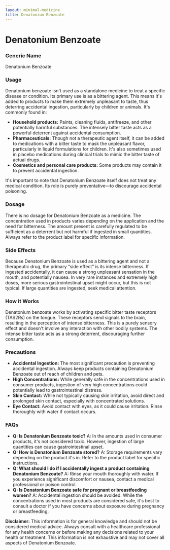 ```yaml
---
layout: minimal-medicine
title: Denatonium Benzoate
---
```


# Denatonium Benzoate
### Generic Name
Denatonium Benzoate

### Usage
Denatonium benzoate isn't used as a standalone medicine to treat a specific disease or condition.  Its primary use is as a bittering agent.  This means it's added to products to make them extremely unpleasant to taste, thus deterring accidental ingestion, particularly by children or animals.  It's commonly found in:

* **Household products:**  Paints, cleaning fluids, antifreeze, and other potentially harmful substances.  The intensely bitter taste acts as a powerful deterrent against accidental consumption.
* **Pharmaceuticals:** Though not a therapeutic agent itself, it can be added to medications with a bitter taste to mask the unpleasant flavor, particularly in liquid formulations for children.  It's also sometimes used in placebo medications during clinical trials to mimic the bitter taste of actual drugs.
* **Cosmetics and personal care products:**  Some products may contain it to prevent accidental ingestion.

It's important to note that Denatonium Benzoate itself does not treat any medical condition.  Its role is purely preventative—to discourage accidental poisoning.


### Dosage
There is no dosage for Denatonium Benzoate as a medicine.  The concentration used in products varies depending on the application and the need for bitterness.  The amount present is carefully regulated to be sufficient as a deterrent but not harmful if ingested in small quantities.  Always refer to the product label for specific information.


### Side Effects
Because Denatonium Benzoate is used as a bittering agent and not a therapeutic drug, the primary “side effect” is its intense bitterness.  If ingested accidentally, it can cause a strong unpleasant sensation in the mouth, and potentially nausea.  In very rare instances and extremely high doses, more serious gastrointestinal upset might occur, but this is not typical.  If large quantities are ingested, seek medical attention.


### How it Works
Denatonium benzoate works by activating specific bitter taste receptors (TAS2Rs) on the tongue.  These receptors send signals to the brain, resulting in the perception of intense bitterness. This is a purely sensory effect and doesn't involve any interaction with other bodily systems.  The intense bitter taste acts as a strong deterrent, discouraging further consumption.


### Precautions
* **Accidental Ingestion:** The most significant precaution is preventing accidental ingestion.  Always keep products containing Denatonium Benzoate out of reach of children and pets.
* **High Concentrations:** While generally safe in the concentrations used in consumer products, ingestion of very high concentrations could potentially lead to gastrointestinal distress.
* **Skin Contact:** While not typically causing skin irritation,  avoid direct and prolonged skin contact, especially with concentrated solutions.
* **Eye Contact:** Avoid contact with eyes, as it could cause irritation. Rinse thoroughly with water if contact occurs.

### FAQs

* **Q: Is Denatonium Benzoate toxic?** A: In the amounts used in consumer products, it's not considered toxic.  However, ingestion of large quantities can cause gastrointestinal upset.
* **Q: How is Denatonium Benzoate stored?** A: Storage requirements vary depending on the product it's in. Refer to the product label for specific instructions.
* **Q: What should I do if I accidentally ingest a product containing Denatonium Benzoate?** A: Rinse your mouth thoroughly with water. If you experience significant discomfort or nausea, contact a medical professional or poison control.
* **Q:  Is Denatonium Benzoate safe for pregnant or breastfeeding women?** A:  Accidental ingestion should be avoided. While the concentrations used in most products are considered safe, it's best to consult a doctor if you have concerns about exposure during pregnancy or breastfeeding.


**Disclaimer:** This information is for general knowledge and should not be considered medical advice. Always consult with a healthcare professional for any health concerns or before making any decisions related to your health or treatment.  This information is not exhaustive and may not cover all aspects of Denatonium Benzoate.
